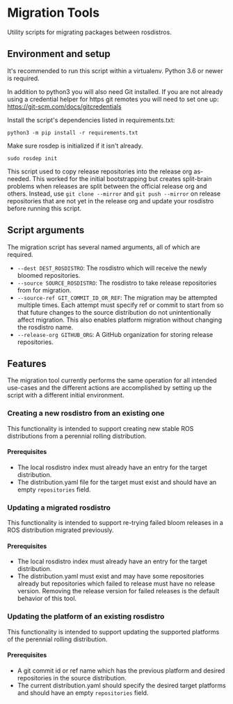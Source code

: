 Migration Tools
===============

Utility scripts for migrating packages between rosdistros.

## Environment and setup

It's recommended to run this script within a virtualenv.
Python 3.6 or newer is required.

In addition to python3 you will also need Git installed.
If you are not already using a credential helper for https git remotes you will need to set one up:
https://git-scm.com/docs/gitcredentials

Install the script's dependencies listed in requirements.txt:

    python3 -m pip install -r requirements.txt

Make sure rosdep is initialized if it isn't already.

    sudo rosdep init

This script used to copy release repositories into the release org as-needed.
This worked for the initial bootstrapping but creates split-brain problems when releases are split between the official release org and others.
Instead, use `git clone --mirror` and `git push --mirror` on release repositories that are not yet in the release org and update your rosdistro before running this script.

## Script arguments

The migration script has several named arguments, all of which are required.
* `--dest DEST_ROSDISTRO`: The rosdistro which will receive the newly bloomed repositories.
* `--source SOURCE_ROSDISTRO`: The rosdistro to take release repositories from for migration.
* `--source-ref GIT_COMMIT_ID_OR_REF`: The migration may be attempted multiple times. Each attempt must specify ref or commit to start from so that future changes to the source distribution do not unintentionally affect migration. This also enables platform migration without changing the rosdistro name.
* `--release-org GITHUB_ORG`: A GitHub organization for storing release repositories.

## Features

The migration tool currently performs the same operation for all intended use-cases and the different actions are accomplished by setting up the script with a different initial environment.

### Creating a new rosdistro from an existing one

This functionality is intended to support creating new stable ROS distributions from a perennial rolling distribution.

#### Prerequisites

* The local rosdistro index must already have an entry for the target distribution.
* The distribution.yaml file for the target must exist and should have an empty `repositories` field.


### Updating a migrated rosdistro 

This functionality is intended to support re-trying failed bloom releases in a ROS distribution migrated previously.

#### Prerequisites

* The local rosdistro index must already have an entry for the target distribution.
* The distribution.yaml must exist and may have some repositories already but repositories which failed to release must have no release version. Removing the release version for failed releases is the default behavior of this tool.


### Updating the platform of an existing rosdistro

This functionality is intended to support updating the supported platforms of the perennial rolling distribution.

#### Prerequisites

* A git commit id or ref name which has the previous platform and desired repositories in the source distribution.
* The current distribution.yaml should specify the desired target platforms and should have an empty `repositories` field.

